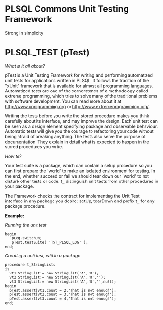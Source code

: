 # PLSQL Commons Unit Testing Framework #

Strong in simplicity

# PLSQL\_TEST (pTest) #

_What is it all about?_

pTest is a Unit Testing Framework for writing and performing automatized unit tests for applications written in PLSQL. It follows the tradition of the "xUnit" framework that is available for almost all
programming languages. Automatized tests are one of the cornerstones of a methodology called extreme programming, which tries to solve many of the traditional problems with software development. You can read more about it at http://www.xprogramming.org or http://www.extremeprogramming.org/.

Writing the tests before you write the stored procedure makes you think carefully about its interface, and may improve the design. Each unit test can be seen as a design element specifying package and observable behaviour. Automatic tests will give you the courage to refactoring your code without being afraid of breaking anything. The tests also serve the purpose of documentation. They explain in detail what is expected to happen in the stored procedures you write.


_How to?_

Your test suite is a package, which can contain a setup procedure so you can first prepare the 'world' to make an isolated environment for testing. In the end, whether succeed or fail we should tear down our 'world' to not disturb other tests or code. t`_` distinguish unit tests from other procedures in your package.

The Framework checks the contract for implementing the Unit Test interface in any package you desire: setUp, tearDown and prefix t`_` for any package procedure.

**Example:**

_Running the unit test_
```
begin 
   pLog.switchOn; 
   pTest.testSuite( 'TST_PLSQL_LOG' ); 
end; 
```

_Creating a unit test, within a package_
```
procedure t_StringLists
is 
  vt1 StringList:= new StringList('A','B');
  vt2 StringList:= new StringList('A','B','');
  vt3 StringList:= new StringList('A','B','',null);
begin
  pTest.assert(vt1.count = 2,'That is not enough');
  pTest.assert(vt2.count = 3,'That is not enough');
  pTest.assert(vt3.count = 4,'That is not enough');
end;  
```